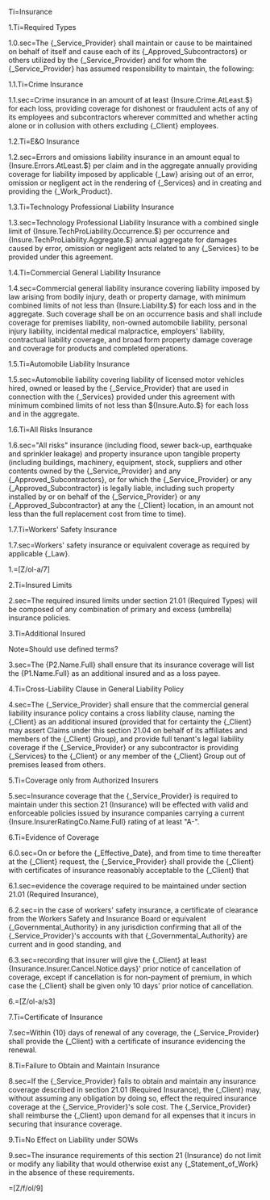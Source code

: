 Ti=Insurance

1.Ti=Required Types

1.0.sec=The {_Service_Provider} shall maintain or cause to be maintained on behalf of itself and cause each of its {_Approved_Subcontractors} or others utilized by the {_Service_Provider} and for whom the {_Service_Provider} has assumed responsibility to maintain, the following:

1.1.Ti=Crime Insurance

1.1.sec=Crime insurance in an amount of at least {Insure.Crime.AtLeast.$} for each loss, providing coverage for dishonest or fraudulent acts of any of its employees and subcontractors wherever committed and whether acting alone or in collusion with others excluding {_Client} employees.

1.2.Ti=E&O Insurance

1.2.sec=Errors and omissions liability insurance in an amount equal to {Insure.Errors.AtLeast.$} per claim and in the aggregate annually providing coverage for liability imposed by applicable {_Law} arising out of an error, omission or negligent act in the rendering of {_Services} and in creating and providing the {_Work_Product}.

1.3.Ti=Technology Professional Liability Insurance

1.3.sec=Technology Professional Liability Insurance with a combined single limit of {Insure.TechProLiability.Occurrence.$} per occurrence and {Insure.TechProLiability.Aggregate.$}  annual aggregate for damages caused by error, omission or negligent acts related to any {_Services} to be provided under this agreement.

1.4.Ti=Commercial General Liability Insurance

1.4.sec=Commercial general liability insurance covering liability imposed by law arising from bodily injury, death or property damage, with minimum combined limits of not less than {Insure.Liability.$} for each loss and in the aggregate. Such coverage shall be on an occurrence basis and shall include coverage for premises liability, non-owned automobile liability, personal injury liability, incidental medical malpractice, employers' liability, contractual liability coverage, and broad form property damage coverage and coverage for products and completed operations.

1.5.Ti=Automobile Liability Insurance

1.5.sec=Automobile liability covering liability of licensed motor vehicles hired, owned or leased by the {_Service_Provider} that are used in connection with the {_Services} provided under this agreement with minimum combined limits of not less than ${Insure.Auto.$} for each loss and in the aggregate.

1.6.Ti=All Risks Insurance

1.6.sec="All risks" insurance (including flood, sewer back-up, earthquake and sprinkler leakage) and property insurance upon tangible property (including buildings, machinery, equipment, stock, suppliers and other contents owned by the {_Service_Provider} and any {_Approved_Subcontractors}, or for which the {_Service_Provider} or any {_Approved_Subcontractor} is legally liable, including such property installed by or on behalf of the {_Service_Provider} or any {_Approved_Subcontractor} at any the {_Client} location, in an amount not less than the full replacement cost from time to time).

1.7.Ti=Workers' Safety Insurance

1.7.sec=Workers' safety insurance or equivalent coverage as required by applicable {_Law}.

1.=[Z/ol-a/7]

2.Ti=Insured Limits

2.sec=The required insured limits under section 21.01 (Required Types) will be composed of any combination of primary and excess (umbrella) insurance policies.

3.Ti=Additional Insured

Note=Should use defined terms?

3.sec=The {P2.Name.Full} shall ensure that its insurance coverage will list the {P1.Name.Full} as an additional insured and as a loss payee.

4.Ti=Cross-Liability Clause in General Liability Policy

4.sec=The {_Service_Provider} shall ensure that the commercial general liability insurance policy contains a cross liability clause, naming the {_Client} as an additional insured (provided that for certainty the {_Client} may assert Claims under this section 21.04 on behalf of its affiliates and members of the {_Client} Group), and provide full tenant's legal liability coverage if the {_Service_Provider} or any subcontractor is providing {_Services} to the {_Client} or any member of the {_Client} Group out of premises leased from others.

5.Ti=Coverage only from Authorized Insurers

5.sec=Insurance coverage that the {_Service_Provider} is required to maintain under this section 21 (Insurance) will be effected with valid and enforceable policies issued by insurance companies carrying a current {Insure.InsurerRatingCo.Name.Full} rating of at least "A-".

6.Ti=Evidence of Coverage

6.0.sec=On or before the {_Effective_Date}, and from time to time thereafter at the {_Client} request, the {_Service_Provider} shall provide the {_Client} with certificates of insurance reasonably acceptable to the {_Client} that

6.1.sec=evidence the coverage required to be maintained under section 21.01 (Required Insurance),

6.2.sec=in the case of workers' safety insurance, a certificate of clearance from the Workers Safety and Insurance Board or equivalent {_Governmental_Authority} in any jurisdiction confirming that all of the {_Service_Provider}'s accounts with that {_Governmental_Authority} are current and in good standing, and

6.3.sec=recording that insurer will give the {_Client} at least {Insurance.Insurer.Cancel.Notice.days}' prior notice of cancellation of coverage, except if cancellation is for non-payment of premium, in which case the {_Client} shall be given only 10 days' prior notice of cancellation.

6.=[Z/ol-a/s3]

7.Ti=Certificate of Insurance

7.sec=Within {10} days of renewal of any coverage, the {_Service_Provider} shall provide the {_Client} with a certificate of insurance evidencing the renewal.

8.Ti=Failure to Obtain and Maintain Insurance

8.sec=If the {_Service_Provider} fails to obtain and maintain any insurance coverage described in section 21.01 (Required Insurance), the {_Client} may, without assuming any obligation by doing so, effect the required insurance coverage at the {_Service_Provider}'s sole cost. The {_Service_Provider} shall reimburse the {_Client} upon demand for all expenses that it incurs in securing that insurance coverage.

9.Ti=No Effect on Liability under SOWs

9.sec=The insurance requirements of this section 21 (Insurance) do not limit or modify any liability that would otherwise exist any {_Statement_of_Work} in the absence of these requirements.

=[Z/f/ol/9]
